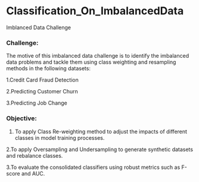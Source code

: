 # Classification_On_ImbalancedData

Imblanced Data Challenge
### Challenge:
The motive of this imbalanced data challenge is to identify the imbalanced data problems and tackle them using class weighting and resampling methods in the following datasets:

1.Credit Card Fraud Detection

2.Predicting Customer Churn

3.Predicting Job Change

### Objective:

1. To apply Class Re-weighting method to adjust the impacts of different classes in model training processes.

2.To apply Oversampling and Undersampling to generate synthetic datasets and rebalance classes.

3.To evaluate the consolidated classifiers using robust metrics such as F-score and AUC.
